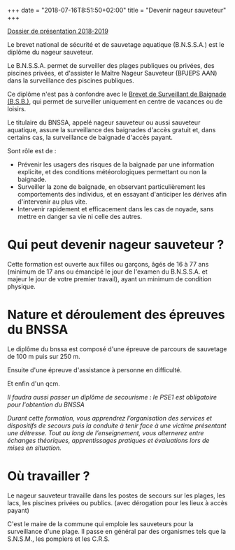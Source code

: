 +++
date = "2018-07-16T8:51:50+02:00"
title = "Devenir nageur sauveteur"
+++

[Dossier de présentation 2018-2019](/pdf/DOSSIERBNSSA20182019.pdf)

Le brevet national de sécurité et de sauvetage aquatique (B.N.S.S.A.) est le diplôme du nageur sauveteur.

Le B.N.S.S.A. permet de surveiller des plages publiques ou privées, des piscines privées, et d'assister le Maître Nageur Sauveteur (BPJEPS AAN) dans la surveillance des piscines publiques.

Ce diplôme n'est pas à confondre avec le [Brevet de Surveillant de Baignade (B.S.B.)](https://www.nageur-sauveteur.com/article/surveillant-baignade), qui permet de surveiller uniquement en centre de vacances ou de loisirs.

Le titulaire du BNSSA, appelé nageur sauveteur ou aussi sauveteur aquatique, assure la surveillance des baignades d'accès gratuit et, dans certains cas, la surveillance de baignade d'accès payant.

Sont rôle est de :

* Prévenir les usagers des risques de la baignade par une information explicite, et des conditions météorologiques permettant ou non la baignade.
* Surveiller la zone de baignade, en observant particulièrement les comportements des individus, et en essayant d'anticiper les dérives afin d'intervenir au plus vite.
* Intervenir rapidement et efficacement dans les cas de noyade, sans mettre en danger sa vie ni celle des autres.


# Qui peut devenir nageur sauveteur ?

Cette formation est ouverte aux filles ou garçons, âgés de 16 à 77 ans (minimum de 17 ans ou émancipé le jour de l'examen du B.N.S.S.A. et majeur le jour de votre premier travail), ayant un minimum de condition physique.

# Nature et déroulement des épreuves du BNSSA

Le diplôme du bnssa est composé d'une épreuve de parcours de sauvetage de 100 m puis sur 250 m.

Ensuite d'une épreuve d'assistance à personne en difficulté.

Et  enfin d'un qcm.

*Il faudra aussi passer un diplôme de secourisme : le PSE1 est obligatoire pour l'obtention du BNSSA*

*Durant cette formation, vous apprendrez l’organisation des services et dispositifs de secours puis la conduite à tenir face à une victime présentant une détresse. Tout au long de l’enseignement, vous alternerez entre échanges théoriques, apprentissages pratiques et évaluations lors de mises en situation.*

# Où travailler ?

Le nageur sauveteur travaille dans les postes de secours sur les plages, les lacs, les piscines privées ou publics. (avec dérogation pour les lieux à accès payant)

C'est le maire de la commune qui emploie les sauveteurs pour la surveillance d'une plage. Il passe en général par des organismes tels que la S.N.S.M., les pompiers et les C.R.S.
